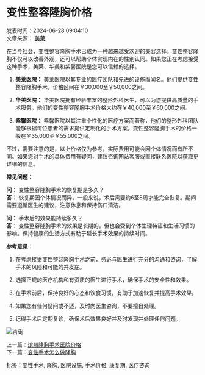 # 变性整容隆胸价格

发表时间：2024-06-28 09:04:10  
文章来源： [美莱](https://www.mylike.com/ "美莱")

在当今社会，变性整容隆胸手术已成为一种越来越受欢迎的美容选择。变性整容隆胸不仅可以改善外观，还可以帮助个体实现内在的性别认同。如果您正在考虑接受这种手术，美莱、华美和紫馨医院是您可以信赖的选择。

1. **美莱医院：** 美莱医院以其专业的医疗团队和先进的设施而闻名。他们提供变性整容隆胸手术，价格区间在￥30,000至￥50,000之间。

2. **华美医院：** 华美医院拥有经验丰富的整形外科医生，可以为您提供高质量的手术服务。他们的变性整容隆胸手术价格大约在￥40,000至￥60,000之间。

3. **紫馨医院：** 紫馨医院以其注重个性化的医疗方案而著称，他们的整形外科团队能够根据每位患者的需求提供定制化的手术方案。变性整容隆胸手术的价格一般在￥35,000至￥55,000之间。

不过，需要注意的是，以上价格仅为参考，实际费用可能会因个体情况而有所不同。如果您对手术的具体费用有疑问，建议咨询网站客服或直接联系医院以获取更详细的信息。

**常见问题：**

**问：** 变性整容隆胸手术的恢复期是多久？  
**答：** 恢复期因个体情况而异，一般来说，术后需要约6至8周才能完全恢复。期间需要遵循医生的建议，注意休息和保持伤口清洁。

**问：** 手术后的效果能持续多久？  
**答：** 变性整容隆胸手术的效果是长期的，但也会受到个体生理特征和生活习惯的影响。保持健康的生活方式有助于延长手术效果的持续时间。

**参考意见：**

1. 在考虑接受变性整容隆胸手术之前，务必与医生进行充分的沟通和咨询，了解手术的风险和可能的并发症。

2. 选择正规的医疗机构和有资质的医生进行手术，确保手术的安全性和效果。

3. 在手术前后，保持良好的心态和饮食习惯，有助于加速恢复并提高手术效果。

4. 如果您有任何疑问或不适，及时向医生咨询，不要擅自处理。

5. 记得手术后定期复诊，确保术后效果良好并及时发现并处理任何问题。

![咨询](https://www.mylike.com/images/zx2.png)

上一篇：[滨州隆胸手术医院价格](https://www.mylike.com/zixun/yiyuan/71263.html)  
下一篇：[变性手术怎么做隆胸](https://www.mylike.com/zixun/yiyuan/71265.html)  

标签：变性手术, 隆胸, 医院设施, 手术价格, 康复期, 医疗咨询